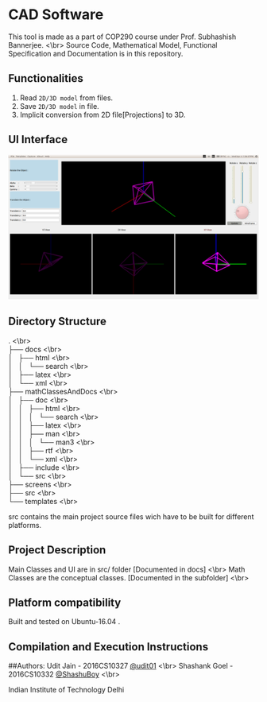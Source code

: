 # CAD Software 
This tool is made as a part of COP290 course under Prof. Subhashish Bannerjee. <\br>
Source Code, Mathematical Model, Functional Specification and Documentation is in this repository. 

## Functionalities
1. Read ```2D/3D model``` from files.
2. Save ```2D/3D model``` in file.
3. Implicit conversion from 2D file[Projections] to 3D.

## UI Interface
![Alt text](screens/Interface.png "Screenshot")

## Directory Structure

.                             <\br>          
├── docs                      <\br>                 
│   ├── html                  <\br>                     
│   │   └── search            <\br>                           
│   ├── latex                 <\br>                      
│   └── xml                   <\br>                    
├── mathClassesAndDocs        <\br>                               
│   ├── doc                   <\br>                    
│   │   ├── html              <\br>                         
│   │   │   └── search        <\br>                               
│   │   ├── latex             <\br>                          
│   │   ├── man               <\br>                        
│   │   │   └── man3          <\br>                             
│   │   ├── rtf               <\br>                        
│   │   └── xml               <\br>                        
│   ├── include               <\br>                        
│   └── src                   <\br>                    
├── screens                   <\br>                    
├── src                       <\br>                
└── templates                 <\br>                      

src contains the main project source files wich have to be built for different platforms.

## Project Description  
Main Classes and UI are in src/ folder [Documented in docs]                <\br> 
Math Classes are the conceptual classes. [Documented in the subfolder]     <\br> 

## Platform compatibility
Built and tested on Ubuntu-16.04 .

## Compilation and Execution Instructions

##Authors:
Udit Jain       - 2016CS10327 [@udit01](https://github.com/udit01/)         <\br>
Shashank Goel   - 2016CS10332 [@ShashuBoy](https://github.com/ShashuBoy)    <\br>

Indian Institute of Technology Delhi